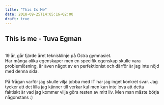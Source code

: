 ```yaml
---
title: "This Is Me"
date: 2018-09-25T14:05:16+02:00
draft: true
---
```


## This is me - Tuva Egman
<br>
19 år, går fjärde året teknisklinje på Östra gymnasiet.
<br>
Har många olika egenskaper men en specifik egenskap skulle vara problemlösning, är även något av en perfektionist och därför är jag inte nöjd med denna sida. 
<br><br>
På frågan varför jag skulle vilja jobba med IT har jag inget konkret svar. Jag tycker att det lilla jag känner till verkar kul men kan inte lova att detta faktiskt är vad jag kommer vilja göra resten av mitt liv. Men man måste börja någonstans :)